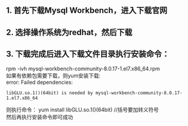 ## 1. 首先下载Mysql Workbench，进入下载官网

## 2. 选择操作系统为redhat，然后下载

## 3. 下载完成后进入下载文件目录执行安装命令：  
   rpm -ivh mysql-workbench-community-8.0.17-1.el7.x86_64.rpm   
   如果有依赖包需要下载，则yum安装下载:  
   error: Failed dependencies:  

	libGLU.so.1()(64bit) is needed by mysql-workbench-community-8.0.17-1.el7.x86_64

   则执行命令： yum install libGLU.so.1\(\)\(64bit\)  //括号要加转义符号  
   然后再执行安装命令即可成功
